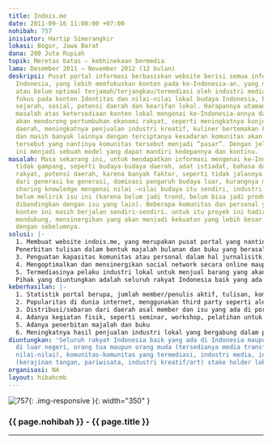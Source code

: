 ```yaml
---
title: Indois.me
date: 2011-09-16 11:08:00 +07:00
nohibah: 757
inisiator: Hartip Simorangkir
lokasi: Bogor, Jawa Barat
dana: 200 Juta Rupiah
topik: Meretas batas – kebhinekaan bermedia
lama: Desember 2011 – November 2012 (12 bulan)
deskripsi: Pusat portal informasi berbasiskan website berisi semua informasi mengenai
  Indonesia, yang lebih memfokuskan konten pada ke-Indonesia-an, yang masih kurang
  atau belum optimal terjamah/terjangkau/termediasi oleh industri media di Indonesia,
  fokus pada konten Identitas dan nilai-nilai lokal budaya Indonesia, berupa budaya,
  sejarah, sosial, potensi daerah dan kearifan lokal. Harapannya utamanya adalah terpecahkannya
  masalah atas ketersediaan konten lokal mengenai ke-Indonesia-annya dan kemudian
  akan mendorong pertumbuhan ekonomi rakyat, seperti meningkatnya kunjungan pariwisata
  daerah, meningkatnya penjualan industri kreatif, kuliner bertemakan kedaerahan,
  dan masih banyak lainnya dengan terciptanya kesadaran komunitas akan nilai-nilai
  tersebut yang nantinya komunitas tersebut menjadi “pasar”. Dengan jelasnya proyek
  ini menjadi sebuah model yang dapat mandiri kedepannya dan kontinu.
masalah: Masa sekarang ini, untuk mendapatkan informasi mengenai ke-Indonesia-an adalah
  tidak gampang, seperti budaya-budaya daerah, adat istiadat, bahasa daerah, permainan
  rakyat, potensi daerah, karena banyak faktor, seperti tidak jalannya transfer informasi
  dari generasi ke generasi, dominasi pengaruh budaya luar, kurangnya media untuk
  sharing knowledge mengenai nilai –nilai budaya itu sendiri, industri media yang
  belum melirik isu ini (karena belum jadi trend, belum bisa jadi produk unggulan
  dibandingkan dengan isu yang lain). Beberapa komunitas dan personal yang fokus terhadap
  konten ini masih berjalan sendiri-sendiri. untuk itu proyek ini hadir untuk saling
  mendukung, mensinergikan yang akan menjadi kekuatan yang lebih besar dibandingkan
  dengan sebelumnya.
solusi: |-
  1. Membuat website indois.me, yang merupakan pusat portal yang nantinya akan berisikan beberapa sub portal untuk setiap isu, seperti sejarah, budaya (pengetahuan, kepercayaan, kesenian, moral, hukum, adat istiadat, kearifan lokal), sosial yang dimiliki oleh komunitas atau personal, dalam artian komunitas dan personal yang akan meng-generate konten. 2. Website ini adalah ujung tombak media yang digunakan, sehingga webnya harus interaktif, user tidak hanya membaca atau menulis, tetapi terjadi proses siklus komunikasi yang baik, ada input, output, feedback, efek dan regulasi.
  Penerbitan tulisan dalam bentuk majalah bulanan dan buku yang berasal dari hasil compile tulisan/interaksi member dalam portal dengan regulasi yang ada, dan berfungsi juga untuk memperluas jangkaun media.
  3. Penguatan kapasitas komunitas atau personal dalam hal jurnalisitk, dengan melakukan pelatihan jurnalistik untuk media online dan offline.
  4. Mengoptimalkan dan mensinergikan social network secara online maupun offline, seperti Fan page Facebook, twitter, email newsletter dan website yang akan digunakan sebagai feeder ke portal utama.
  5. Termediasinya pelaku industri lokal untuk menjual barang yang akan mendorong gairah bisnis lokal
  Pihak yang diuntungkan adalah seluruh rakyat Indonesia baik yang ada di Indonesia maupun yang ada di luar negeri, orang tua maupun orang muda (tersedianya media transfer informasi, nilai-nilai), komunitas-komunitas yang termediasi, industri media, industri lokal (kerajinan tangan, pariwisata, industri kreatif/art) stake holder lokal (pemerintah).
keberhasilan: |-
  1. Statistik portal berupa, jumlah member/penulis aktif, tulisan, komentar
  2. Popularitas di dunia internet, menggunakan third party seperti alexa.com, Google Analytics, dan statistic fan page Facebook.
  3. Distribusi/sebaran dari daerah asal member dan isu yang ada di portal
  4. Adanya kegiatan fisik, seperti seminar, workshop, pelatihan untuk peningkatan kapasitas dan bonding member portal.
  5. Adanya penerbitan majalah dan buku
  6. Meningkatnya hasil penjualan industri lokal yang bergabung dalam portal
diuntungkan: 'Seluruh rakyat Indonesia baik yang ada di Indonesia maupun yang ada
  di luar negeri, orang tua maupun orang muda (tersedianya media transfer informasi,
  nilai-nilai), komunitas-komunitas yang termediasi, industri media, industri lokal
  (kerajinan tangan, pariwisata, industri kreatif/art) stake holder lokal (pemerintah) '
organisasi: NA
layout: hibahcmb
---
```


![757](/static/img/hibahcmb/757.png){: .img-responsive }{: width="350" }

### {{ page.nohibah }} - {{ page.title }}

---

